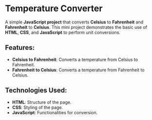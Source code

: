 # Temperature Converter

A simple **JavaScript project** that converts **Celsius** to **Fahrenheit** and **Fahrenheit** to **Celsius**. This mini project demonstrates the basic use of **HTML**, **CSS**, and **JavaScript** to perform unit conversions.

## Features:
- **Celsius to Fahrenheit**: Converts a temperature from Celsius to Fahrenheit.
- **Fahrenheit to Celsius**: Converts a temperature from Fahrenheit to Celsius.

## Technologies Used:
- **HTML**: Structure of the page.
- **CSS**: Styling of the page.
- **JavaScript**: Functionalities for conversion.
